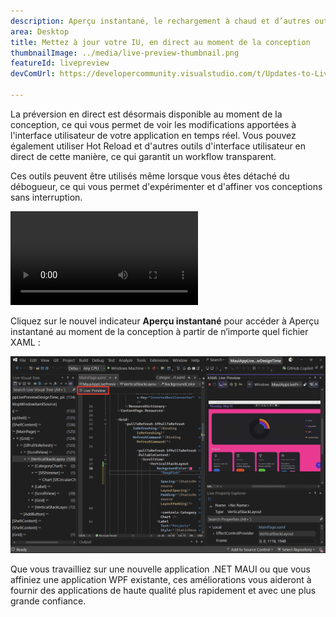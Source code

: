 ```yaml
---
description: Aperçu instantané, le rechargement à chaud et d’autres outils d’IU sont désormais disponibles au moment de la conception.
area: Desktop
title: Mettez à jour votre IU, en direct au moment de la conception
thumbnailImage: ../media/live-preview-thumbnail.png
featureId: livepreview
devComUrl: https://developercommunity.visualstudio.com/t/Updates-to-Live-Preview-Hot-Reload-and/10846679

---
```



La préversion en direct est désormais disponible au moment de la conception, ce qui vous permet de voir les modifications apportées à l'interface utilisateur de votre application en temps réel. Vous pouvez également utiliser Hot Reload et d'autres outils d'interface utilisateur en direct de cette manière, ce qui garantit un workflow transparent.

Ces outils peuvent être utilisés même lorsque vous êtes détaché du débogueur, ce qui vous permet d'expérimenter et d'affiner vos conceptions sans interruption.

![Démo d’Aperçu instantané](../media/live-preview.mp4)

Cliquez sur le nouvel indicateur **Aperçu instantané** pour accéder à Aperçu instantané au moment de la conception à partir de n’importe quel fichier XAML :

![Capture d’écran d’Aperçu instantané](../media/live-preview.png)

Que vous travailliez sur une nouvelle application .NET MAUI ou que vous affiniez une application WPF existante, ces améliorations vous aideront à fournir des applications de haute qualité plus rapidement et avec une plus grande confiance.
